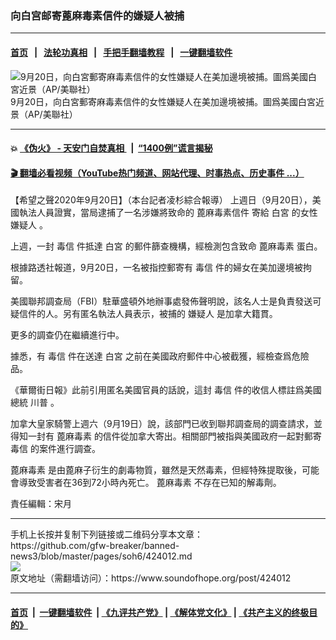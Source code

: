### 向白宫邮寄蓖麻毒素信件的嫌疑人被捕
------------------------

#### [首页](https://github.com/gfw-breaker/banned-news3/blob/master/README.md) &nbsp;&nbsp;|&nbsp;&nbsp; [法轮功真相](https://github.com/begood0513/basic/blob/master/README.md)  &nbsp;&nbsp;|&nbsp;&nbsp; [手把手翻墙教程](https://github.com/gfw-breaker/guides/wiki)  &nbsp;&nbsp;|&nbsp;&nbsp; [一键翻墙软件](https://github.com/gfw-breaker/nogfw/blob/master/README.md)  



<div><img alt="9月20日，向白宮郵寄麻毒素信件的女性嫌疑人在美加邊境被捕。圖爲美國白宮近景（AP/美聯社）" src="https://img.soundofhope.org/2020-09/4111-1600667021121.jpeg"/>
<br/><figcaption class="caption">
 9月20日，向白宮郵寄麻毒素信件的女性嫌疑人在美加邊境被捕。圖爲美國白宮近景（AP/美聯社）
</figcaption></div><hr/>

#### 💥 [《伪火》 - 天安门自焚真相 ](http://158.247.195.190:10000/videos/blog/weihuo.html)&nbsp; |&nbsp; [“1400例”谎言揭秘  ](http://158.247.195.190:10000/videos/blog/jiexi1400.html)

#### [ 🎬  翻墙必看视频（YouTube热门频道、网站代理、时事热点、历史事件 ...）](https://github.com/gfw-breaker/links/blob/master/banned.md)

<div><div class="Content__Wrapper sc-1bvya0-0 grZQxZ">
 <p class="meta-top">
  <span class="meta">
   【希望之聲2020年9月20日】（本台記者凌杉綜合報導）
  </span>
  上週日（9月20日），美國執法人員證實，當局逮捕了一名涉嫌將致命的
  <ok href="/term/379606?lang=b5">
   蓖麻毒素信件
  </ok>
  寄給
  <ok href="/term/1388?lang=b5">
   白宮
  </ok>
  的女性
  <ok href="/term/24103?lang=b5">
   嫌疑人
  </ok>
  。
 </p>
 <p>
  上週，一封
  <ok href="/term/380476?lang=b5">
   毒信
  </ok>
  件抵達
  <ok href="/term/1388?lang=b5">
   白宮
  </ok>
  的郵件篩查機構，經檢測包含致命
  <ok href="/term/113080?lang=b5">
   蓖麻毒素
  </ok>
  蛋白。
 </p>
 <div class="AD_Embed__Wrap-sc-1xslmin-0 igMuqX module desktop">
  <div>
  </div>
 </div>
 <p>
  根據路透社報道，9月20日，一名被指控郵寄有
  <ok href="/term/380476?lang=b5">
   毒信
  </ok>
  件的婦女在美加邊境被拘留。
 </p>
 <p>
  美國聯邦調查局（FBI）駐華盛頓外地辦事處發佈聲明說，該名人士是負責發送可疑信件的人。另有匿名執法人員表示，被捕的
  <ok href="/term/24103?lang=b5">
   嫌疑人
  </ok>
  是加拿大籍貫。
 </p>
 <p>
  更多的調查仍在繼續進行中。
 </p>
 <p>
  據悉，有
  <ok href="/term/380476?lang=b5">
   毒信
  </ok>
  件在送達
  <ok href="/term/1388?lang=b5">
   白宮
  </ok>
  之前在美國政府郵件中心被截獲，經檢查爲危險品。
 </p>
 <p>
  《華爾街日報》此前引用匿名美國官員的話說，這封
  <ok href="/term/380476?lang=b5">
   毒信
  </ok>
  件的收信人標註爲美國總統
  <ok href="/term/1041?lang=b5">
   川普
  </ok>
  。
 </p>
 <p>
  加拿大皇家騎警上週六（9月19日）說，該部門已收到聯邦調查局的調查請求，並得知一封有
  <ok href="/term/113080?lang=b5">
   蓖麻毒素
  </ok>
  的信件從加拿大寄出。相關部門被指與美國政府一起對郵寄
  <ok href="/term/380476?lang=b5">
   毒信
  </ok>
  的案件進行調查。
 </p>
 <p>
  <ok href="/term/113080?lang=b5">
   蓖麻毒素
  </ok>
  是由蓖麻子衍生的劇毒物質，雖然是天然毒素，但經特殊提取後，可能會導致受害者在36到72小時內死亡。
  <ok href="/term/113080?lang=b5">
   蓖麻毒素
  </ok>
  不存在已知的解毒劑。
 </p>
 <p class="meta-btm">
  責任編輯：宋月
 </p>
</div>
</div>
<hr/>
手机上长按并复制下列链接或二维码分享本文章：<br/>
https://github.com/gfw-breaker/banned-news3/blob/master/pages/soh6/424012.md <br/>
<a href='https://github.com/gfw-breaker/banned-news3/blob/master/pages/soh6/424012.md'><img src='https://github.com/gfw-breaker/banned-news3/blob/master/pages/soh6/424012.md.png'/></a> <br/>
原文地址（需翻墙访问）：https://www.soundofhope.org/post/424012


------------------------
#### [首页](https://github.com/gfw-breaker/banned-news3/blob/master/README.md) &nbsp;|&nbsp; [一键翻墙软件](https://github.com/gfw-breaker/nogfw/blob/master/README.md) &nbsp;| [《九评共产党》](https://github.com/gfw-breaker/9ping.md/blob/master/README.md#九评之一评共产党是什么) | [《解体党文化》](https://github.com/gfw-breaker/jtdwh.md/blob/master/README.md) | [《共产主义的终极目的》](https://github.com/gfw-breaker/gczydzjmd.md/blob/master/README.md)


<img src='http://gfw-breaker.win/banned-news3/pages/soh6/424012.md' width='0px' height='0px'/>